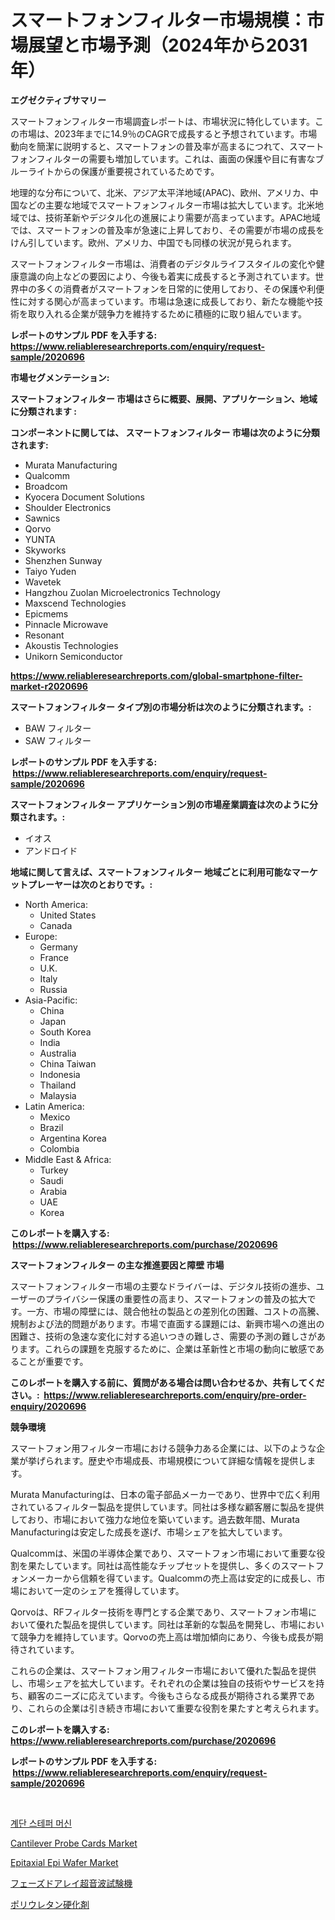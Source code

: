 <p><h1>スマートフォンフィルター市場規模：市場展望と市場予測（2024年から2031年）</h1></p><p><strong>エグゼクティブサマリー</strong></p>
<p><p>スマートフォンフィルター市場調査レポートは、市場状況に特化しています。この市場は、2023年までに14.9％のCAGRで成長すると予想されています。市場動向を簡潔に説明すると、スマートフォンの普及率が高まるにつれて、スマートフォンフィルターの需要も増加しています。これは、画面の保護や目に有害なブルーライトからの保護が重要視されているためです。</p><p>地理的な分布について、北米、アジア太平洋地域(APAC)、欧州、アメリカ、中国などの主要な地域でスマートフォンフィルター市場は拡大しています。北米地域では、技術革新やデジタル化の進展により需要が高まっています。APAC地域では、スマートフォンの普及率が急速に上昇しており、その需要が市場の成長をけん引しています。欧州、アメリカ、中国でも同様の状況が見られます。</p><p>スマートフォンフィルター市場は、消費者のデジタルライフスタイルの変化や健康意識の向上などの要因により、今後も着実に成長すると予測されています。世界中の多くの消費者がスマートフォンを日常的に使用しており、その保護や利便性に対する関心が高まっています。市場は急速に成長しており、新たな機能や技術を取り入れる企業が競争力を維持するために積極的に取り組んでいます。</p></p>
<p><strong>レポートのサンプル PDF を入手する: <a href="https://www.reliableresearchreports.com/enquiry/request-sample/2020696">https://www.reliableresearchreports.com/enquiry/request-sample/2020696</a></strong></p>
<p><strong>市場セグメンテーション:</strong></p>
<p><strong> スマートフォンフィルター 市場はさらに概要、展開、アプリケーション、地域に分類されます :</strong></p>
<p><strong>コンポーネントに関しては、 スマートフォンフィルター 市場は次のように分類されます: &nbsp;</strong></p>
<p><ul><li>Murata Manufacturing</li><li>Qualcomm</li><li>Broadcom</li><li>Kyocera Document Solutions</li><li>Shoulder Electronics</li><li>Sawnics</li><li>Qorvo</li><li>YUNTA</li><li>Skyworks</li><li>Shenzhen Sunway</li><li>Taiyo Yuden</li><li>Wavetek</li><li>Hangzhou Zuolan Microelectronics Technology</li><li>Maxscend Technologies</li><li>Epicmems</li><li>Pinnacle Microwave</li><li>Resonant</li><li>Akoustis Technologies</li><li>Unikorn Semiconductor</li></ul></p>
<p><strong><a href="https://www.reliableresearchreports.com/global-smartphone-filter-market-r2020696">https://www.reliableresearchreports.com/global-smartphone-filter-market-r2020696</a></strong></p>
<p><strong> スマートフォンフィルター タイプ別の市場分析は次のように分類されます。:</strong></p>
<p><ul><li>BAW フィルター</li><li>SAW フィルター</li></ul></p>
<p><strong>レポートのサンプル PDF を入手する: &nbsp;<a href="https://www.reliableresearchreports.com/enquiry/request-sample/2020696">https://www.reliableresearchreports.com/enquiry/request-sample/2020696</a></strong></p>
<p><strong> スマートフォンフィルター アプリケーション別の市場産業調査は次のように分類されます。:</strong></p>
<p><ul><li>イオス</li><li>アンドロイド</li></ul></p>
<p><strong>地域に関して言えば、スマートフォンフィルター 地域ごとに利用可能なマーケットプレーヤーは次のとおりです。:</strong></p>
<p><ul>
    <li>
        North America:
        <ul>
            <li>United States</li>
            <li>Canada</li>
        </ul>
    </li>
    <li>
        Europe:
        <ul>
            <li>Germany</li>
            <li>France</li>
            <li>U.K.</li>
            <li>Italy</li>
            <li>Russia</li>
        </ul>
    </li>
    <li>
        Asia-Pacific:
        <ul>
            <li>China</li>
            <li>Japan</li>
            <li>South Korea</li>
            <li>India</li>
            <li>Australia</li>
            <li>China Taiwan</li>
            <li>Indonesia</li>
            <li>Thailand</li>
            <li>Malaysia</li>
        </ul>
    </li>
    <li>
        Latin America:
        <ul>
            <li>Mexico</li>
            <li>Brazil</li>
            <li>Argentina Korea</li>
            <li>Colombia</li>
        </ul>
    </li>
    <li>
        Middle East & Africa:
        <ul>
            <li>Turkey</li>
            <li>Saudi</li>
            <li>Arabia</li>
            <li>UAE</li>
            <li>Korea</li>
        </ul>
    </li>
    </ul></p>
<p><strong>このレポートを購入する: &nbsp;<a href="https://www.reliableresearchreports.com/purchase/2020696">https://www.reliableresearchreports.com/purchase/2020696</a></strong></p>
<p><strong>スマートフォンフィルター の主な推進要因と障壁 市場</strong></p>
<p><p>スマートフォンフィルター市場の主要なドライバーは、デジタル技術の進歩、ユーザーのプライバシー保護の重要性の高まり、スマートフォンの普及の拡大です。一方、市場の障壁には、競合他社の製品との差別化の困難、コストの高騰、規制および法的問題があります。市場で直面する課題には、新興市場への進出の困難さ、技術の急速な変化に対する追いつきの難しさ、需要の予測の難しさがあります。これらの課題を克服するために、企業は革新性と市場の動向に敏感であることが重要です。</p></p>
<p><strong>このレポートを購入する前に、質問がある場合は問い合わせるか、共有してください。:&nbsp; <a href="https://www.reliableresearchreports.com/enquiry/pre-order-enquiry/2020696">https://www.reliableresearchreports.com/enquiry/pre-order-enquiry/2020696</a></strong></p>
<p><strong>競争環境</strong></p>
<p><p>スマートフォン用フィルター市場における競争力ある企業には、以下のような企業が挙げられます。歴史や市場成長、市場規模について詳細な情報を提供します。</p><p>Murata Manufacturingは、日本の電子部品メーカーであり、世界中で広く利用されているフィルター製品を提供しています。同社は多様な顧客層に製品を提供しており、市場において強力な地位を築いています。過去数年間、Murata Manufacturingは安定した成長を遂げ、市場シェアを拡大しています。</p><p>Qualcommは、米国の半導体企業であり、スマートフォン市場において重要な役割を果たしています。同社は高性能なチップセットを提供し、多くのスマートフォンメーカーから信頼を得ています。Qualcommの売上高は安定的に成長し、市場において一定のシェアを獲得しています。</p><p>Qorvoは、RFフィルター技術を専門とする企業であり、スマートフォン市場において優れた製品を提供しています。同社は革新的な製品を開発し、市場において競争力を維持しています。Qorvoの売上高は増加傾向にあり、今後も成長が期待されています。</p><p>これらの企業は、スマートフォン用フィルター市場において優れた製品を提供し、市場シェアを拡大しています。それぞれの企業は独自の技術やサービスを持ち、顧客のニーズに応えています。今後もさらなる成長が期待される業界であり、これらの企業は引き続き市場において重要な役割を果たすと考えられます。</p></p>
<p><strong>このレポートを購入する: &nbsp; <a href="https://www.reliableresearchreports.com/purchase/2020696">https://www.reliableresearchreports.com/purchase/2020696</a></strong></p>
<p><strong>レポートのサンプル PDF を入手する: &nbsp;<a href="https://www.reliableresearchreports.com/enquiry/request-sample/2020696">https://www.reliableresearchreports.com/enquiry/request-sample/2020696</a></strong><strong></strong></p>
<p>&nbsp;</p>
<p><p><a href="https://medium.com/@carmellalang1/%EC%8A%A4%ED%85%8C%EC%96%B4-%EC%8A%A4%ED%85%8C%ED%8D%BC-%EA%B8%B0%EA%B3%84-%EC%8B%9C%EC%9E%A5-%EA%B7%9C%EB%AA%A8-cagr-%ED%8A%B8%EB%A0%8C%EB%93%9C-2024-2030-1ee94a0441b6">계단 스테퍼 머신</a></p><p><a href="https://github.com/SheilaBruen2023/Market-Research-Report-List-1/blob/main/cantilever-probe-cards-market.md">Cantilever Probe Cards Market</a></p><p><a href="https://github.com/lataunyatinikmelvin59ilbd0dv/Market-Research-Report-List-2/blob/main/epitaxial-epi-wafer-market.md">Epitaxial Epi Wafer Market</a></p><p><a href="https://medium.com/@reyeshowell655/%E3%83%95%E3%82%A7%E3%83%BC%E3%82%BA%E3%83%89%E3%82%A2%E3%83%AC%E3%82%A4%E8%B6%85%E9%9F%B3%E6%B3%A2%E3%83%86%E3%82%B9%E3%83%88%E6%A9%9F%E5%B8%82%E5%A0%B4%E8%A6%8F%E6%A8%A1%E3%81%AF-%E3%82%B0%E3%83%AD%E3%83%BC%E3%83%90%E3%83%AB%E7%94%A3%E6%A5%AD%E3%81%A7%E6%9C%80%E9%81%A9%E3%81%AA%E3%83%9E%E3%83%BC%E3%82%B1%E3%83%86%E3%82%A3%E3%83%B3%E3%82%B0%E3%83%81%E3%83%A3%E3%83%8D%E3%83%AB%E3%82%92%E6%98%8E%E3%82%89%E3%81%8B%E3%81%AB%E3%81%97%E3%81%BE%E3%81%99-1368064ba849">フェーズドアレイ超音波試験機</a></p><p><a href="https://medium.com/@arimuller2009/%E3%83%9D%E3%83%AA%E3%82%A6%E3%83%AC%E3%82%BF%E3%83%B3%E3%83%8F%E3%83%BC%E3%83%89%E3%83%8A%E3%83%BC%E5%B8%82%E5%A0%B4%E3%81%AE%E5%8B%95%E5%90%91%E3%81%8A%E3%82%88%E3%81%B3%E5%B8%82%E5%A0%B4%E5%88%86%E6%9E%90%E3%81%AF-2024%E5%B9%B4%E3%81%8B%E3%82%892031%E5%B9%B4%E3%81%BE%E3%81%A7%E3%81%AE%E6%9C%9F%E9%96%93%E3%81%AB%E3%81%A4%E3%81%84%E3%81%A6%E4%BA%88%E6%B8%AC%E3%81%95%E3%82%8C%E3%81%A6%E3%81%84%E3%81%BE%E3%81%99-708868f55bc0">ポリウレタン硬化剤</a></p></p>